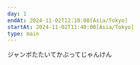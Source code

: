 ```yaml
---
day: 1
endAt: 2024-11-02T12:10:00[Asia/Tokyo]
startAt: 2024-11-02T11:40:00[Asia/Tokyo]
type: main
---
```


ジャンボたたいてかぶってじゃんけん
